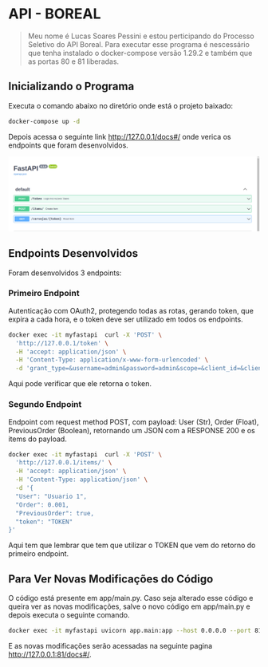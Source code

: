 # API - BOREAL
> Meu nome é Lucas Soares Pessini e estou perticipando do Processo Seletivo do API Boreal. Para executar esse programa é nescessário que tenha instalado o docker-compose versão 1.29.2 e também que as portas 80 e 81 liberadas.




## Inicializando o Programa

Executa o comando abaixo no diretório onde está o projeto baixado:

```sh
docker-compose up -d
```

Depois acessa o seguinte link http://127.0.0.1/docs#/ onde verica os endpoints que foram desenvolvidos.

<p align="center">
  <img src="./img/docs_fastapi.png" alt="Size Limit CLI" width="738">
</p>


## Endpoints Desenvolvidos

Foram desenvolvidos 3 endpoints:

### Primeiro Endpoint

Autenticação com OAuth2, protegendo todas as rotas, gerando token, que expira a cada hora, e o token deve ser utilizado em todos os endpoints.

```sh
docker exec -it myfastapi  curl -X 'POST' \
  'http://127.0.0.1/token' \
  -H 'accept: application/json' \
  -H 'Content-Type: application/x-www-form-urlencoded' \
  -d 'grant_type=&username=admin&password=admin&scope=&client_id=&client_secret='
```
Aqui pode verificar que ele retorna o token.


### Segundo Endpoint

Endpoint com request method POST, com payload: User (Str), Order (Float), PreviousOrder (Boolean), retornando um JSON com a RESPONSE 200 e os items do payload. 

```sh
docker exec -it myfastapi  curl -X 'POST' \
  'http://127.0.0.1/items/' \
  -H 'accept: application/json' \
  -H 'Content-Type: application/json' \
  -d '{
  "User": "Usuario 1",
  "Order": 0.001,
  "PreviousOrder": true,
  "token": "TOKEN"
}'
```
Aqui tem que lembrar que tem que utilizar o TOKEN que vem do retorno do primeiro endpoint.

## Para Ver Novas Modificações do Código

O código está presente em app/main.py. Caso seja alterado esse código e queira ver as novas modificações, salve o novo código em app/main.py e depois executa o seguinte comando.

```sh
docker exec -it myfastapi uvicorn app.main:app --host 0.0.0.0 --port 81 --reload
```
E as novas modificações serão acessadas na seguinte pagina http://127.0.0.1:81/docs#/.